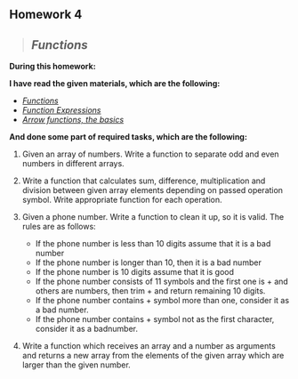 ## **Homework 4**

> ## ***Functions***

**During this homework:**

**I have read the given materials, which are the following:**

- [*Functions*](https://javascript.info/function-basics)
- [*Function Expressions*](https://javascript.info/function-expressions)
- [*Arrow functions, the basics*](https://javascript.info/arrow-functions-basics)

**And done some part of required tasks, which are the following:**

1. Given an array of numbers. Write a function to separate odd and even numbers in different arrays.

2. Write a function that calculates sum, difference, multiplication and division between given array
elements depending on passed operation symbol. Write appropriate function for each operation.

3. Given a phone number. Write a function to clean it up, so it is valid. The rules are as follows:
    - If the phone number is less than 10 digits assume that it is a bad number
    - If the phone number is longer than 10, then it is a bad number
    - If the phone number is 10 digits assume that it is good
    - If the phone number consists of 11 symbols and the first one is + and others are numbers, then trim +
and return remaining 10 digits.
    - If the phone number contains + symbol more than one, consider it as a bad number.
    - If the phone number contains + symbol not as the first character, consider it as a badnumber.

9. Write a function which receives an array and a number as arguments and returns a new array from
the elements of the given array which are larger than the given number.









